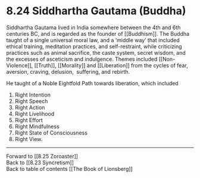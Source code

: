 # 8.24 Siddhartha Gautama (Buddha)

Siddhartha Gautama lived in India somewhere between the 4th and 6th centuries BC, and is regarded as the founder of [[Buddhism]]. The Buddha taught of a single universal moral law, and a ‘middle way’ that included ethical training, meditation practices, and self-restraint, while criticizing practices such as animal sacrifice, the caste system, secret wisdom, and the excesses of asceticism and indulgence. Themes included [[Non-Violence]], [[Truth]], [[Morality]] and [[Liberation]] from the cycles of fear, aversion, craving, delusion,  suffering, and rebirth. 

He taught of a Noble Eightfold Path towards liberation, which included 
1) Right Intention 
2) Right Speech 
3) Right Action 
4) Right Livelihood 
5) Right Effort 
6) Right Mindfulness 
7) Right State of Consciousness 
8) Right View.

___

Forward to [[8.25 Zoroaster]]           
Back to [[8.23 Syncretism]]               
Back to table of contents [[The Book of Lionsberg]]  
